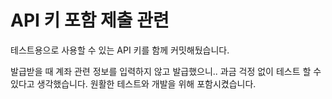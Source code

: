 # API 키 포함 제출 관련 

테스트용으로 사용할 수 있는 API 키를 함께 커밋해뒀습니다.

발급받을 때 계좌 관련 정보를 입력하지 않고 발급했으니.. 과금 걱정 없이 테스트 할 수 있다고 생각했습니다.
원활한 테스트와 개발을 위해 포함시켰습니다.
